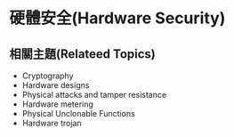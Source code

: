 # 硬體安全(Hardware Security)

## 相關主題(Relateed Topics)
- Cryptography
- Hardware designs
- Physical attacks and tamper resistance
- Hardware metering
- Physical Unclonable Functions
- Hardware trojan
